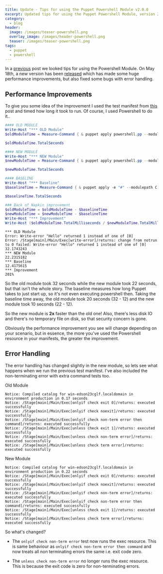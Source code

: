 ```yaml
---
title: Update - Tips for using the Puppet Powershell Module v2.0.0
excerpt: Updated tips for using the Puppet Powershell Module, version 2.0.0
category:
  - blog
header:
  image: /images/teaser-powershell.png
  overlay_image: /images/header-powershell.png
  teaser: /images/teaser-powershell.png
tags:
  - puppet
  - powershell
---
```


In a [previous](/blog/powershell-puppet-module-exit-codes/) post we looked tips for using the Powershell Module.  On May 18th, a new version has been [released](https://forge.puppet.com/puppetlabs/powershell/2.0.0/readme) which has made some huge performance improvements, but also fixed some bugs with error handling.

## Performance Improvements

To give you some idea of the improvement I used the test manifest from [this](/blog/powershell-puppet-module-exit-codes/) post and timed how long it took to run.  Of course, I used Powershell to do it..

``` powershell
#### OLD MODULE
Write-Host "*** OLD Module"
$oldModuleTime = Measure-Command { & puppet apply powershell.pp --modulepath C:\blog\old-module }

$oldModuleTime.TotalSeconds

#### NEW MODULE
Write-Host "*** NEW Module"
$newModuleTime = Measure-Command { & puppet apply powershell.pp --modulepath C:\blog\new-module }

$newModuleTime.TotalSeconds

#### BASELINE
Write-Host "*** Baseline"
$baselineTime = Measure-Command { & puppet apply -e "#" --modulepath C:\blog\old-module }

$baselineTime.TotalSeconds

### Back of Napkin improvement
$oldModuleTime = $oldModuleTime - $baselineTime
$newModuleTime = $newModuleTime - $baselineTime
Write-Host "*** Improvement"
Write-Host ($oldModuleTime.TotalMilliseconds / $newModuleTime.TotalMilliseconds).ToString("###%")
```

```
*** OLD Module
Error: Write-error "Hello" returned 1 instead of one of [0]
Error: /Stage[main]/Main/Exec[write-error]/returns: change from notrun to 0 failed: Write-error "Hello" returned 1 instead of one of [0]
32.1743243
*** NEW Module
22.2315182
*** Baseline
12.4175615
*** Improvement
201%
```

So the old module took 32 seconds while the new module took 22 seconds, but that isn't the whole story.  The baseline measures how long Puppet takes to just start up, so it's not even executing powershell then.  Taking the baseline time away, the old module took 20 seconds (32 - 12) and the new module took 10 seconds (22 - 12).

So the new module is **2x** faster than the old one!  Also, there's less disk IO and there's no temporary file on disk, so that security concern is gone.

Obviously the performance improvement you see will change depending on your scenario, but in essence, the more you've used the Powershell resource in your manifests, the greater the improvement.


## Error Handling

The error handling has changed slightly in the new module, so lets see what happens when we run the previous test manifest.  I've also included the non-terminating error with extra command tests too.

Old Module

```
Notice: Compiled catalog for win-edson23cglf.localdomain in environment production in 0.17 seconds
Notice: /Stage[main]/Main/Exec[onlyif check exit 0]/returns: executed successfully
Notice: /Stage[main]/Main/Exec[onlyif check noexit]/returns: executed successfully
Notice: /Stage[main]/Main/Exec[onlyif check non-term error then command]/returns: executed successfully
Notice: /Stage[main]/Main/Exec[unless check exit 1]/returns: executed successfully
Notice: /Stage[main]/Main/Exec[unless check non-term error]/returns: executed successfully
Notice: /Stage[main]/Main/Exec[unless check term error]/returns: executed successfully
```

New Module

```
Notice: Compiled catalog for win-edson23cglf.localdomain in environment production in 0.22 seconds
Notice: /Stage[main]/Main/Exec[onlyif check exit 0]/returns: executed successfully
Notice: /Stage[main]/Main/Exec[onlyif check noexit]/returns: executed successfully
Notice: /Stage[main]/Main/Exec[onlyif check non-term error]/returns: executed successfully
Notice: /Stage[main]/Main/Exec[onlyif check non-term error then command]/returns: executed successfully
Notice: /Stage[main]/Main/Exec[unless check exit 1]/returns: executed successfully
Notice: /Stage[main]/Main/Exec[unless check term error]/returns: executed successfully
```

So what's changed?

* The `onlyif check non-term error` test now runs the exec resource.  This is same behaviour as `onlyif check non-term error then command` and now treats all non terminating errors the same i.e. exit code zero.

* The `unless check non-term error` no longer runs the exec resource.  This is because the exit code is zero for non-terminating errors.
